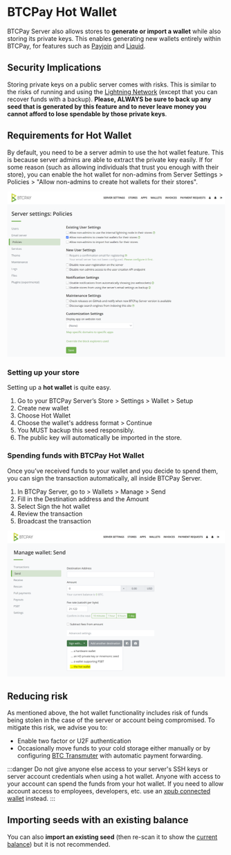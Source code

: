 # BTCPay Hot Wallet

BTCPay Server also allows stores to **generate or import a wallet** while also storing its private keys.
This enables generating new wallets entirely within BTCPay, for features such as [Payjoin](./Payjoin.md) and [Liquid](https://github.com/btcpayserver/btcpayserver/issues/1282).

## Security Implications

Storing private keys on a public server comes with risks.
This is similar to the risks of running and using the [Lightning Network](./LightningNetwork.md) (except that you can recover funds with a backup).
**Please, ALWAYS be sure to back up any seed that is generated by this feature and to never leave money you cannot afford to lose spendable by those private keys**.

## Requirements for Hot Wallet

By default, you need to be a server admin to use the hot wallet feature.
This is because server admins are able to extract the private key easily.
If for some reason (such as allowing individuals that trust you enough with their store), you can enable the hot wallet for non-admins from Server Settings > Policies > "Allow non-admins to create hot wallets for their stores".

![BTCPay Server settings](./img/hotwallet/ServerSettings.png "BTCPay Server settings")

### Setting up your store

Setting up a **hot wallet** is quite easy.

1. Go to your BTCPay Server’s Store > Settings > Wallet > Setup
2. Create new wallet
3. Choose Hot Wallet
4. Choose the wallet's address format > Continue
5. You MUST backup this seed responsibly.
6. The public key will automatically be imported in the store.

### Spending funds with BTCPay Hot Wallet

Once you’ve received funds to your wallet and you decide to spend them, you can sign the transaction automatically, all inside BTCPay Server.

1. In BTCPay Server, go to > Wallets > Manage > Send
2. Fill in the Destination address and the Amount
3. Select Sign the hot wallet
4. Review the transaction
5. Broadcast the transaction

![BTCPay Server Send tab](./img/hotwallet/WalletSend.png "BTCPay Server Send tab")

## Reducing risk

As mentioned above, the hot wallet functionality includes risk of funds being stolen in the case of the server or account being compromised.
To mitigate this risk, we advise you to:

* Enable two factor or U2F authentication
* Occasionally move funds to your cold storage either manually or by configuring [BTC Transmuter](https://github.com/btcpayserver/btcTransmuter/blob/master/README.md) with automatic payment forwarding.

:::danger
Do not give anyone else access to your server's SSH keys or server account credentials when using a hot wallet. Anyone with access to your account can spend the funds from your hot wallet. If you need to allow account access to employees, developers, etc. use an [xpub connected wallet](WalletSetup.md#use-an-existing-wallet) instead.
:::

## Importing seeds with an existing balance

You can also **import an existing seed** (then re-scan it to show the [current balance](./Wallet.md#re-scan)) but it is not recommended.
